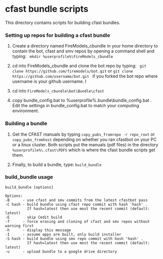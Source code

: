 #  cfast bundle scripts

This directory contains scripts for building cfast bundles.

### Setting up repos for building a cfast bundle
1. Create a directory named FireModels_cbundle in your home directory to contain the bot, cfast and smv repos by opening a command shell and typing: `
mkdir %userprofile%\FireModels_cbundle`

2. cd into FireModels_cbundle and clone the bot repo by typing: `
git clone https://github.com/firemodels/bot.git` or `
git clone https://github.com/username/bot.git 
` if you forked the bot repo where username is your github username. I

3. cd into `FireModels_cbundle\bot\Bundle\cfast`

4. copy bundle_config.bat to %userprofile%\.bundle\bundle_config.bat .  Edit the settings in bundle_config.bat to match your computing environment.

### Building a bundle
1. Get the CFAST manuals by typing `copy_pubs_fromrepo -r repo_root` or `copy_pubs_fromhost` depending on whether you ran cfastbot 
on your PC or a linux cluster. Both scripts put the manuals (pdf files) in the directory `%userprofile%\.cfast\PDFS`
which is where the cfast bundle scripts get them.

3. Finally, to build a bundle, type: `build_bundle`

### build_bundle usage
```
build_bundle [options]

Options:
-B      - use cfast and smv commits from the latest cfastbot pass
-C hash - build bundle using cfast repo commit with hash 'hash' .
          If hash=latest then use most the recent commit (default: latest)
-E        skip Cedit build
-f      - force erasing and cloning of cfast and smv repos without warning first
-h      - display this message
-I      - assume apps are built, only build installer
-S hash - build bundle using smv repo commit with hash 'hash' .
          If hash=latest then use most the recent commit (default: latest)
-u      - upload bundle to a google drive directory
```
